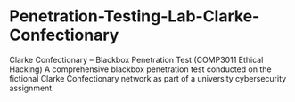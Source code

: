 # Penetration-Testing-Lab-Clarke-Confectionary
Clarke Confectionary – Blackbox Penetration Test (COMP3011 Ethical Hacking) A comprehensive blackbox penetration test conducted on the fictional Clarke Confectionary network as part of a university cybersecurity assignment. 
